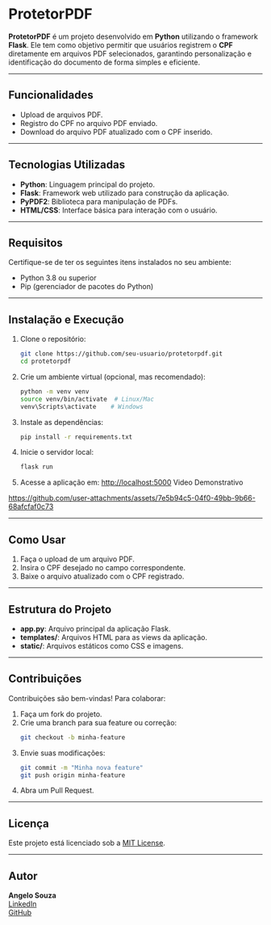 # ProtetorPDF

**ProtetorPDF** é um projeto desenvolvido em **Python** utilizando o framework **Flask**. Ele tem como objetivo permitir que usuários registrem o **CPF** diretamente em arquivos PDF selecionados, garantindo personalização e identificação do documento de forma simples e eficiente.

---

## Funcionalidades
- Upload de arquivos PDF.
- Registro do CPF no arquivo PDF enviado.
- Download do arquivo PDF atualizado com o CPF inserido.

---

## Tecnologias Utilizadas
- **Python**: Linguagem principal do projeto.
- **Flask**: Framework web utilizado para construção da aplicação.
- **PyPDF2**: Biblioteca para manipulação de PDFs.
- **HTML/CSS**: Interface básica para interação com o usuário.

---

## Requisitos
Certifique-se de ter os seguintes itens instalados no seu ambiente:
- Python 3.8 ou superior
- Pip (gerenciador de pacotes do Python)

---

## Instalação e Execução
1. Clone o repositório:
   ```bash
   git clone https://github.com/seu-usuario/protetorpdf.git
   cd protetorpdf
   ```

2. Crie um ambiente virtual (opcional, mas recomendado):
   ```bash
   python -m venv venv
   source venv/bin/activate  # Linux/Mac
   venv\Scripts\activate    # Windows
   ```

3. Instale as dependências:
   ```bash
   pip install -r requirements.txt
   ```

4. Inicie o servidor local:
   ```bash
   flask run
   ```

5. Acesse a aplicação em: [http://localhost:5000](http://localhost:5000)
Video Demonstrativo


https://github.com/user-attachments/assets/7e5b94c5-04f0-49bb-9b66-68afcfaf0c73


---

## Como Usar
1. Faça o upload de um arquivo PDF.
2. Insira o CPF desejado no campo correspondente.
3. Baixe o arquivo atualizado com o CPF registrado.

---

## Estrutura do Projeto
- **app.py**: Arquivo principal da aplicação Flask.
- **templates/**: Arquivos HTML para as views da aplicação.
- **static/**: Arquivos estáticos como CSS e imagens.

---

## Contribuições
Contribuições são bem-vindas! Para colaborar:
1. Faça um fork do projeto.
2. Crie uma branch para sua feature ou correção:
   ```bash
   git checkout -b minha-feature
   ```
3. Envie suas modificações:
   ```bash
   git commit -m "Minha nova feature"
   git push origin minha-feature
   ```
4. Abra um Pull Request.

---

## Licença
Este projeto está licenciado sob a [MIT License](LICENSE).

---

## Autor
**Angelo Souza**  
[LinkedIn](https://linkedin.com/in/seu-perfil)  
[GitHub](https://github.com/seu-usuario)

